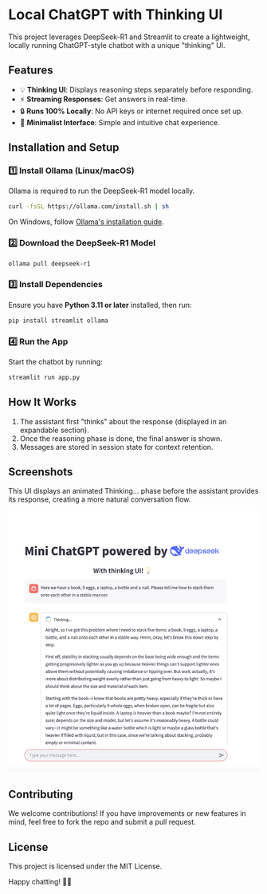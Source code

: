 # Local ChatGPT with Thinking UI

This project leverages DeepSeek-R1 and Streamlit to create a lightweight, locally running ChatGPT-style chatbot with a unique "thinking" UI.

## Features
- 💡 **Thinking UI**: Displays reasoning steps separately before responding.
- ⚡ **Streaming Responses**: Get answers in real-time.
- 🔒 **Runs 100% Locally**: No API keys or internet required once set up.
- 🎨 **Minimalist Interface**: Simple and intuitive chat experience.

## Installation and Setup

### 1️⃣ Install Ollama (Linux/macOS)
Ollama is required to run the DeepSeek-R1 model locally.
   ```bash
   curl -fsSL https://ollama.com/install.sh | sh
   ```
On Windows, follow [Ollama's installation guide](https://ollama.com).

### 2️⃣ Download the DeepSeek-R1 Model
   ```bash
   ollama pull deepseek-r1
   ```

### 3️⃣ Install Dependencies
Ensure you have **Python 3.11 or later** installed, then run:
   ```bash
   pip install streamlit ollama
   ```

### 4️⃣ Run the App
Start the chatbot by running:
   ```bash
   streamlit run app.py
   ```

## How It Works
1. The assistant first "thinks" about the response (displayed in an expandable section).
2. Once the reasoning phase is done, the final answer is shown.
3. Messages are stored in session state for context retention.

## Screenshots
This UI displays an animated Thinking... phase before the assistant provides its response, creating a more natural conversation flow.

![Screenshot 1](./assets/thinking-mode.png)

## Contributing
We welcome contributions! If you have improvements or new features in mind, feel free to fork the repo and submit a pull request.

## License
This project is licensed under the MIT License.

Happy chatting! 🤖💬

